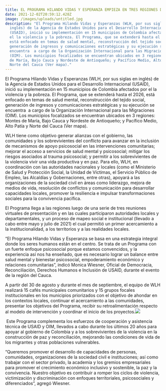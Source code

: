 ```yaml
---
title: EL PROGRAMA HILANDO VIDAS Y ESPERANZA EMPIEZA EN TRES REGIONES DEL PAÍS
date: 2021-12-02T20:59:12.428Z
image: /images/uploads/untitled.jpg
description: "El Programa Hilando Vidas y Esperanzas (WLH, por sus siglas en
  inglés) de la Agencia de Estados Unidos para el Desarrollo Internacional
  (USAID), inició su implementación en 15 municipios de Colombia afectados por
  el la violencia y la pobreza. El Programa, que se extenderá hasta el 2026,
  está enfocado en temas de salud mental, reconstrucción del tejido social,
  generación de ingresos y comunicaciones estratégicas y su ejecución se
  encuentra  a cargo de la Organización Internacional para las Migraciones
  (OIM). Los municipios focalizados se encuentran ubicados en 3 regiones: Montes
  de María, Bajo Cauca y Nordeste de Antioqueño; y Pacífico Medio, Alto Patía y
  Norte del Cauca (Ver mapa)."
---
```

<!--StartFragment-->

El Programa Hilando Vidas y Esperanzas (WLH, por sus siglas en inglés) de la Agencia de Estados Unidos para el Desarrollo Internacional (USAID), inició su implementación en 15 municipios de Colombia afectados por el la violencia y la pobreza. El Programa, que se extenderá hasta el 2026, está enfocado en temas de salud mental, reconstrucción del tejido social, generación de ingresos y comunicaciones estratégicas y su ejecución se encuentra  a cargo de la Organización Internacional para las Migraciones (OIM). Los municipios focalizados se encuentran ubicados en 3 regiones: Montes de María, Bajo Cauca y Nordeste de Antioqueño; y Pacífico Medio, Alto Patía y Norte del Cauca (Ver mapa).

WLH tiene como objetivo generar alianzas con el gobierno, las comunidades y los sobrevivientes del conflicto para avanzar en la inclusión de mecanismos de apoyo psicosocial en las intervenciones comunitarias; mejorar el acceso a servicios de salud mental y psicosocial; mitigar los riesgos asociados al trauma psicosocial; y permitir a los sobrevivientes de la violencia vivir una vida productiva y en paz. Para ello, WLH, en coordinación con las autoridades nacionales y locales (como el Ministerio de Salud y Protección Social, la Unidad de Víctimas, el Servicio Público de Empleo, las Alcaldías y Gobernaciones, entre otras), apoyará a las organizaciones de la sociedad civil en áreas como liderazgo, mejora de medios de vida, resolución de conflictos y comunicación para desarrollar capacidades locales, promover la resiliencia e impulsar transformaciones sociales para la convivencia pacífica.

El Programa llega a las regiones luego de una serie de tres reuniones virtuales de presentación y en las cuales participaron autoridades locales y departamentales, y un proceso de mapeo social e institucional (llevado a cabo entre mayo y julio de 2021) el cual permitió un primer acercamiento a la institucionalidad, a los territorios y a las realidades locales.

“El Programa Hilando Vidas y Esperanza se basa en una estrategia integral donde los seres humanos están en el centro. Se trata de un Programa con un fuerte enfoque psicosocial porque estamos convencidos, y la experiencia así nos ha enseñado, que es necesario lograr un balance entre salud mental y bienestar psicosocial, empoderamiento económico y relaciones comunitarias”, indicó Monica Wiesner, Oficial de Democracia, Reconciliación, Derechos Humanos e Inclusión de USAID, durante el evento de la región del Cauca.

A partir del 30 de agosto y durante el mes de septiembre, el equipo de WLH realizará 15 cafés municipales comunitarios y 15 grupos focales institucionales en los municipios priorizados con el objetivo de ahondar en los contextos locales, continuar el acercamiento a las comunidades, presentar los objetivos del Programa, recibir su retroalimentación respecto al modelo de intervención y coordinar el inicio de los proyectos.![](https://lh5.googleusercontent.com/jqRVdFF8XJ3KfNwpZ6kso_t3wonCSuq7pTRuxy2RAXKpCHHff3dYqlqZ6VtejJusS5Nzt8nQR6t9ilOyNdFZTCDBbOn0E6IgIH4Mw5u0eNewGHUt0VYEXj-fxxnQ9gjHnITcfKpF)

 Este Programa complementa los esfuerzos de cooperación y asistencia técnica de USAID y OIM, llevados a cabo durante los últimos 20 años para apoyar al gobierno de Colombia y a los sobrevivientes de la violencia en la construcción de paz y reconciliación, mejorando las condiciones de vida de los migrantes y otras poblaciones vulnerables.

“Queremos promover el desarrollo de capacidades de personas, comunidades, organizaciones de la sociedad civil e instituciones; así como trabajar con el sector privado, la academia y los gremios empresariales para promover el crecimiento económico inclusivo y sostenible, la paz y la convivencia. Nuestro objetivo es contribuir a romper los ciclos de violencia, victimización y discriminación con enfoques territoriales, psicosociales y diferenciados”, agregó Wiesner.



<!--EndFragment-->